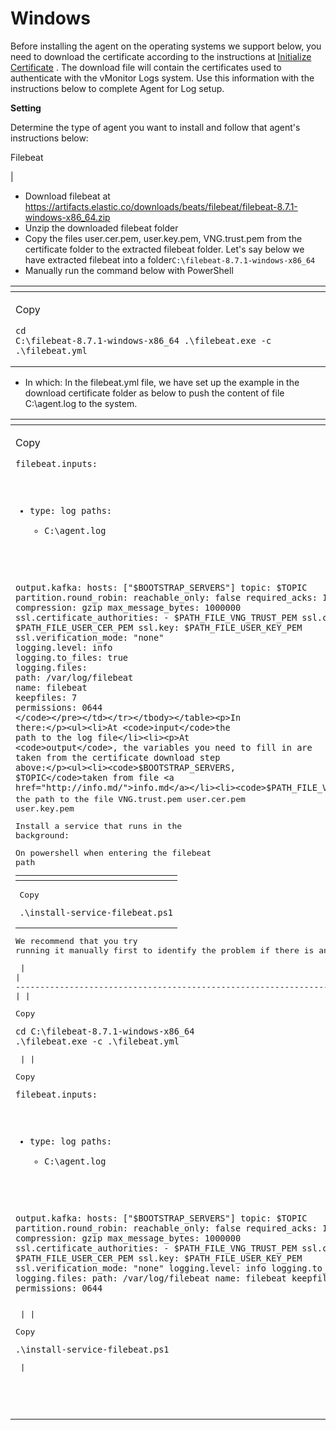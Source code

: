 # Windows

Before installing the agent on the operating systems we support below, you need to download the certificate according to the instructions at [Initialize Certificate](https://docs-vngcloud-vn.translate.goog/vng-cloud-document/v/vn/vmonitor/dashboards/logs/lam-viec-voi-log-agent/khoi-tao-certificate) . The download file will contain the certificates used to authenticate with the vMonitor Logs system. Use this information with the instructions below to complete Agent for Log setup.

**Setting**

Determine the type of agent you want to install and follow that agent's instructions below:

Filebeat

| <ul><li>Download filebeat at <a href="https://artifacts.elastic.co/downloads/beats/filebeat/filebeat-8.7.1-windows-x86_64.zip">https://artifacts.elastic.co/downloads/beats/filebeat/filebeat-8.7.1-windows-x86_64.zip</a></li><li>Unzip the downloaded filebeat folder</li><li>Copy the files user.cer.pem, user.key.pem, VNG.trust.pem from the certificate folder to the extracted filebeat folder. Let's say below we have extracted filebeat into a folder<code>C:\filebeat-8.7.1-windows-x86_64</code></li><li>Manually run the command below with PowerShell</li></ul><table data-header-hidden><thead><tr><th></th></tr></thead><tbody><tr><td><p>Copy</p><pre><code>cd C:\filebeat-8.7.1-windows-x86_64
.\filebeat.exe -c .\filebeat.yml
</code></pre></td></tr></tbody></table><ul><li>In which: In the filebeat.yml file, we have set up the example in the download certificate folder as below to push the content of file C:\agent.log to the system.</li></ul><table data-header-hidden><thead><tr><th></th></tr></thead><tbody><tr><td><p>Copy</p><pre><code>filebeat.inputs:
- type: log
  paths:
    - C:\agent.log

output.kafka:
  hosts: ["$BOOTSTRAP_SERVERS"]
  topic: $TOPIC
  partition.round_robin:
    reachable_only: false
  required_acks: 1
  compression: gzip
  max_message_bytes: 1000000
  ssl.certificate_authorities:
    - $PATH_FILE_VNG_TRUST_PEM
  ssl.certificate: $PATH_FILE_USER_CER_PEM
  ssl.key: $PATH_FILE_USER_KEY_PEM
  ssl.verification_mode: "none"
logging.level: info
logging.to_files: true
logging.files:
  path: /var/log/filebeat
  name: filebeat
  keepfiles: 7
  permissions: 0644
</code></pre></td></tr></tbody></table><p>In there:</p><ul><li>At <code>input</code>the path to the log file</li><li><p>At <code>output</code>, the variables you need to fill in are taken from the certificate download step above:</p><ul><li><code>$BOOTSTRAP_SERVERS, $TOPIC</code>taken from file <a href="http://info.md/">info.md</a></li><li><code>$PATH_FILE_VNG_TRUST_PEM,$PATH_FILE_USER_CER_PEM,$PATH_FILE_USER_KEY_PEM</code>is the path to the file VNG.trust.pem user.cer.pem user.key.pem</li></ul></li></ul><p>Install a service that runs in the background:</p><p>On powershell when entering the filebeat path</p><table data-header-hidden><thead><tr><th></th></tr></thead><tbody><tr><td><p>Copy</p><pre><code>.\install-service-filebeat.ps1
</code></pre></td></tr></tbody></table><p>We recommend that you try running it manually first to identify the problem if there is any.</p> |
| ---------------------------------------------------------------------------------------------------------------------------------------------------------------------------------------------------------------------------------------------------------------------------------------------------------------------------------------------------------------------------------------------------------------------------------------------------------------------------------------------------------------------------------------------------------------------------------------------------------------------------------------------------------------------------------------------------------------------------------------------------------------------------------------------------------------------------------------------------------------------------------------------------------------------------------------------------------------------------------------------------------------------------------------------------------------------------------------------------------------------------------------------------------------------------------------------------------------------------------------------------------------------------------------------------------------------------------------------------------------------------------------------------------------------------------------------------------------------------------------------------------------------------------------------------------------------------------------------------------------------------------------------------------------------------------------------------------------------------------------------------------------------------------------------------------------------------------------------------------------------------------------------------------------------------------------------------------------------------------------------------------------------------------------------------------------------------------------------------------------------------------------------------------------------------------------------------------------------------------------------------------------------------------------------------------------------------------------------------------------------------------------------------------------------------------------------------------------------------------------------------------------------------------------------------------------- |
| <p>Copy</p><pre><code>cd C:\filebeat-8.7.1-windows-x86_64
.\filebeat.exe -c .\filebeat.yml
</code></pre>                                                                                                                                                                                                                                                                                                                                                                                                                                                                                                                                                                                                                                                                                                                                                                                                                                                                                                                                                                                                                                                                                                                                                                                                                                                                                                                                                                                                                                                                                                                                                                                                                                                                                                                                                                                                                                                                                                                                                                                                                                                                                                                                                                                                                                                                                                                                                                                                                                                         |
| <p>Copy</p><pre><code>filebeat.inputs:
- type: log
  paths:
    - C:\agent.log

output.kafka:
  hosts: ["$BOOTSTRAP_SERVERS"]
  topic: $TOPIC
  partition.round_robin:
    reachable_only: false
  required_acks: 1
  compression: gzip
  max_message_bytes: 1000000
  ssl.certificate_authorities:
    - $PATH_FILE_VNG_TRUST_PEM
  ssl.certificate: $PATH_FILE_USER_CER_PEM
  ssl.key: $PATH_FILE_USER_KEY_PEM
  ssl.verification_mode: "none"
logging.level: info
logging.to_files: true
logging.files:
  path: /var/log/filebeat
  name: filebeat
  keepfiles: 7
  permissions: 0644
</code></pre>                                                                                                                                                                                                                                                                                                                                                                                                                                                                                                                                                                                                                                                                                                                                                                                                                                                                                                                                                                                                                                                                                                                                                                                                                                                                                                                                                                                                                                                                                                                                                                                                                                                                                                                                                                                                                                                                                                                                                           |
| <p>Copy</p><pre><code>.\install-service-filebeat.ps1
</code></pre>                                                                                                                                                                                                                                                                                                                                                                                                                                                                                                                                                                                                                                                                                                                                                                                                                                                                                                                                                                                                                                                                                                                                                                                                                                                                                                                                                                                                                                                                                                                                                                                                                                                                                                                                                                                                                                                                                                                                                                                                                                                                                                                                                                                                                                                                                                                                                                                                                                                                                               |
